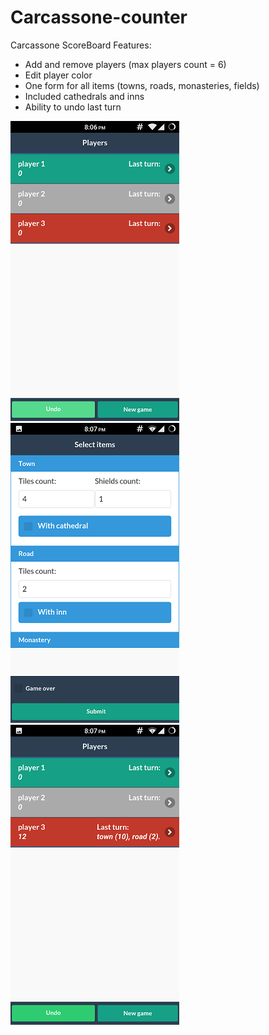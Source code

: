 # Carcassone-counter
Carcassone ScoreBoard
Features:
* Add and remove players (max players count = 6)
* Edit player color
* One form for all items (towns, roads, monasteries, fields)
* Included cathedrals and inns
* Ability to undo last turn

![](./2015-11-03%2020.06.57.png)
![](./2015-11-03%2020.07.21.png)
![](./2015-11-03%2020.07.29.png)
